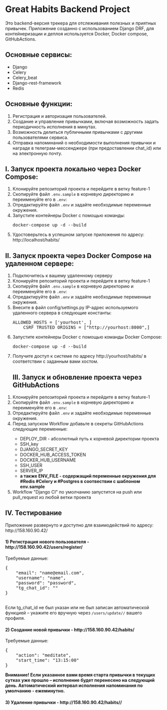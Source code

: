 <h1>Great Habits Backend Project</h1>
<p>Это backend-версия трекера для отслеживания полезных и приятных привычек. Приложение созданно с использованием Django DRF, для контейнеризации и деплоя используется Docker, Docker compose, GitHubActions.

<h2>Основные сервисы:</h2>
<ul>
  <li>Django</li>
  <li>Celery</li>
  <li>Celery_beat</li>
  <li>Django-rest-framework</li>
  <li>Redis</li>
</ul>

<h2>Основные функции:</h2>
<ol>
  <li>Регистрация и авторизация пользователей.</li>
  <li>Создание и управление привычками, включая возможность задать периодичность исполнения в минутах.</li>
  <li>Возможность делиться публичными привычками с другими пользователями сервиса. </li>
  <li>Отправка напоминаний о необходимости выполнения привычки и награде в телеграм-мессенджере (при предоставлении chat_id) или на электронную почту.</li>
</ol>

<h2>I. Запуск проекта локально через Docker Compose:</h2>
<ol>
  <li>Клонируйте репозиторий проекта и перейдите в ветку feature-1</li>
  <li>Скопируйте файл <code>.env.sample</code> в корневую директорию и переименуйте его в <code>.env</code>:</li>
  <li>Отредактируйте файл <code>.env</code> и задайте необходимые переменные окружения.</li>
  <li>Запустите контейнеры Docker с помощью команды:
    <pre>docker-compose up -d --build</pre>
  </li>
  <li>Удостоверьтесь в успешном запуске приложения по адресу: http://localhost/habits/</li>
</ol>

  <h2>II. Запуск проекта через Docker Compose на удаленном серверe:</h2>
<ol>
  <li>Подключитесь к вашему удаленному серверу</li>
  <li>Клонируйте репозиторий проекта и перейдите в ветку feature-1</li>
  <li>Скопируйте файл <code>.env.sample</code> в корневую директорию и переименуйте его в <code>.env</code>:</li>
  <li>Отредактируйте файл <code>.env</code> и задайте необходимые переменные окружения.</li>
  <li>Внесите в файл config/settings.py IP-адрес используемого удаленного сервера в следующие константы:</li>
  <pre>ALLOWED_HOSTS = ['yourhost', ] 
    CSRF_TRUSTED_ORIGINS = ["http://yourhost:8000",]</pre>
  <li>Запустите контейнеры Docker с помощью команды Docker Compose:
    <pre>docker-compose up -d --build</pre>
  </li>
  <li>Получите доступ к системе по адресу http://yourhost/habits/ в соответствии с заданным вами хостом.</li>
</ol>

  <ol><h2>III. Запуск и обновление проекта через GitHubActions</h2>
  <li>Клонируйте репозиторий проекта и перейдите в ветку feature-1</li>
  <li>Скопируйте файл <code>.env.sample</code> в корневую директорию и переименуйте его в <code>.env</code>:</li>
  <li>Отредактируйте файл <code>.env</code> и задайте необходимые переменные окружения.</li>
  <li>Перед запуском Workflow добавьте в секреты GitHubActions следующие переменные:</li> 
  <ul>
    <li>DEPLOY_DIR - абсолютный путь к корневой директории проекта</li>
    <li>SSH_key</li> 
    <li>DJANGO_SECRET_KEY</li> 
    <li>DOCKER_HUB_ACCESS_TOKEN</li> 
    <li>DOCKER_HUB_USERNAME</li>
    <li>SSH_USER</li>
    <li>SERVER_IP</li>
    <li><b>а также ENV_FILE - содержащий переменные окружения для #Redis #Celery и #Postgres в соотвествии с шаблоном env.sample</b></li></ul>
  <li>Workflow "Django CI" по умолчанию запустится на push или pull_request из любой ветки проекта</li></ol>
    
<h2>IV. Тестирование</h2>
  <p>Приложение развернуто и доступно для взаимодействий по адресу: http://158.160.90.42/</p>
  <h4>1) Регистрация нового пользователя - http://158.160.90.42/users/register/</h4>
    
  <p>Требуемые данные:</p>
  <pre>
{
    "email": "name@email.com",
    "username": "name",
    "password": "password",
    "tg_chat_id": ""
}
  </pre>
<p></p>Если tg_chat_id не был указан или не был записан автоматической функцией – укажите его вручную через <code>/users/update/<id>/</code> вашего профиля.</p>

<h4>2) Создание новой привычки - http://158.160.90.42/habits/</h4>
<p>Требуемые данные:</p>
<pre>
{
    "action": "meditate",
    "start_time": "13:15:00"
}
</pre>
<b>Внимание! Если указанное вами время старта привычки в текущих сутках уже прошло – исполнение будет перенесено на следующий день. 
Автоматический интервал исполнения напоминания по умолчанию - ежеминутно.</b>

<h4>3) Удаление привычки - http://158.160.90.42/habits/<id>/</h4>
